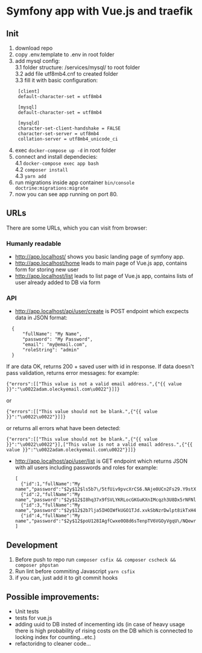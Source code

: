 # Symfony app with Vue.js and traefik

## Init
1. download repo
2. copy .env.template to .env in root folder
3. add mysql config:<br>
3.1 folder structure: /services/mysql/ to root folder<br>
3.2 add file utf8mb4.cnf to created folder<br>
3.3 fill it with basic configuration: 
   ````
    [client]
    default-character-set = utf8mb4
    
    [mysql]
    default-character-set = utf8mb4
    
    [mysqld]
    character-set-client-handshake = FALSE
    character-set-server = utf8mb4
    collation-server = utf8mb4_unicode_ci
   ````
3. exec `docker-compose up -d` in root folder
4. connect and install dependecies:<br>
4.1 `docker-compose exec app bash`<br>
4.2 `composer install`<br>
4.3 `yarn add`
5. run migrations inside app container `bin/console doctrine:migrations:migrate`
6. now you can see app running on port 80. 

## URLs
There are some URLs, which you can visit from browser: 
### Humanly readable
- http://app.localhost/ shows you basic landing page of symfony app. 
- http://app.localhost/home leads to main page of Vue.js app, contains form for storing new user
- http://app.localhost/list leads to list page of Vue.js app, contains lists of user already added to DB via form

### API

- http://app.localhost/api/user/create is POST endpoint which excpects data in JSON format:
````
  {
      "fullName": "My Name",
      "password": "My Password",
      "email": "my@email.com",
      "roleString": "admin"
  }
````
If are data OK, returns 200 + saved user with id in response. If data doesn't pass validation, returns error messages: 
for example: 
````
{"errors":[["This value is not a valid email address.",{"{{ value }}":"\u0022adam.oleckyemail.com\u0022"}]]}
````
or
````
{"errors":[["This value should not be blank.",{"{{ value }}":"\u0022\u0022"}]]}
````
or returns all errors what have been detected: 
````
{"errors":[["This value should not be blank.",{"{{ value }}":"\u0022\u0022"}],["This value is not a valid email address.",{"{{ value }}":"\u0022adam.oleckyemail.com\u0022"}]]}
````

- http://app.localhost/api/user/list is GET endpoint which returns JSON with all users including passwords and roles
for example: 
  ````
  [
    {"id":1,"fullName":"My name","password":"$2y$12$ls5b7\/5tfUiv9pvcXrCS6.NAje0UCn2Fs29.Y9stX49DCYOKXwntu","email":"my@email.com","role":"admin"},
    {"id":2,"fullName":"My name","password":"$2y$12$I8hq37x9fSVLYKRLocGKGuKXnIMcqzh3U8Dx5rNFNl284P.7xB3By","email":"my@email.com","role":"admin"},
    {"id":3,"fullName":"My name","password":"$2y$12$2b7lja5IHOIWfkUGO1TJd.xvkSbNzrDwlpt8ikTxH4s9hlU93HCai","email":"my@email.com","role":"admin"},
    {"id":4,"fullName":"My name","password":"$2y$12$poU128IAgfCwxe0O8d6sTenpTV6VGOyVgqU\/NQewrV5RBfWFJ97ra","email":"my@email.com","role":"admin"}
  ]
  ````
## Development

1. Before push to repo run `composer csfix && composer cscheck && composer phpstan`
2. Run lint before commiting Javascript `yarn csfix`
3. if you can, just add it to git commit hooks

## Possible improvements: 
  - Unit tests
  - tests for vue.js
  - adding uuid to DB insted of incementing ids (in case of heavy usage there is high probability of rising costs on the DB which is connected to locking index for counting...etc.)
  - refactoridng to cleaner code...


